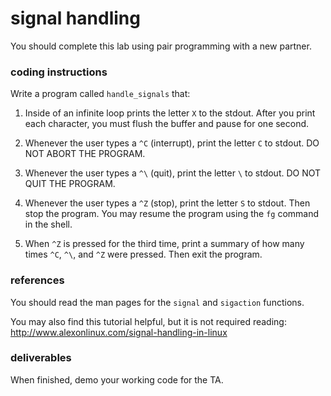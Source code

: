 # signal handling

You should complete this lab using pair programming with a new partner.

### coding instructions

Write a program called `handle_signals` that:

1.  Inside of an infinite loop prints the letter `X` to the stdout.  After you print each character, you must flush the buffer and pause for one second.

2. Whenever the user types a `^C` (interrupt), print the letter `C` to stdout.  DO NOT ABORT THE PROGRAM. 

3. Whenever the user types a `^\` (quit), print the letter `\` to stdout.  DO NOT QUIT THE PROGRAM. 

4. Whenever the user types a `^Z` (stop), print the letter `S` to stdout.  Then stop the program.  You may resume the program using the `fg` command in the shell.

5. When `^Z` is pressed for the third time, print a summary of how many times `^C`, `^\`, and `^Z` were pressed.  Then exit the program.

### references

You should read the man pages for the `signal` and `sigaction` functions.

You may also find this tutorial helpful, but it is not required reading:  http://www.alexonlinux.com/signal-handling-in-linux

### deliverables

When finished, demo your working code for the TA.  
